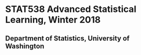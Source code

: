 # STAT538 Advanced Statistical Learning, Winter 2018
## Department of Statistics, University of Washington

